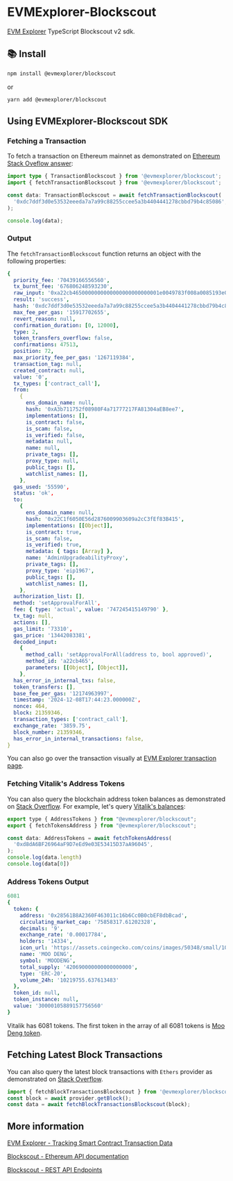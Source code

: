 # EVMExplorer-Blockscout

[EVM Explorer](https://evmexplorer.com) TypeScript Blockscout v2 sdk.

## 📚 Install

```bash
npm install @evmexplorer/blockscout
```

or

```bash
yarn add @evmexplorer/blockscout
```

## Using EVMExplorer-Blockscout SDK

### Fetching a Transaction

To fetch a transaction on Ethereum mainnet as demonstrated on [Ethereum Stack Oveflow answer](https://ethereum.stackexchange.com/a/167002/79075):

```ts
import type { TransactionBlockscout } from '@evmexplorer/blockscout';
import { fetchTransactionBlockscout } from '@evmexplorer/blockscout';

const data: TransactionBlockscout = await fetchTransactionBlockscout(
  '0xdc7ddf3d0e53532eeeda7a7a99c88255ccee5a3b4404441278cbbd79b4c85086',
);

console.log(data);
```

### Output

The `fetchTransactionBlockscout` function returns an object with the following properties:

```yaml
{
  priority_fee: '70439166556560',
  tx_burnt_fee: '676806248593230',
  raw_input: '0xa22cb4650000000000000000000000001e0049783f008a0085193e00003d00cd54003c710000000000000000000000000000000000000000000000000000000000000001',
  result: 'success',
  hash: '0xdc7ddf3d0e53532eeeda7a7a99c88255ccee5a3b4404441278cbbd79b4c85086',
  max_fee_per_gas: '15917702655',
  revert_reason: null,
  confirmation_duration: [0, 12000],
  type: 2,
  token_transfers_overflow: false,
  confirmations: 47513,
  position: 72,
  max_priority_fee_per_gas: '1267119384',
  transaction_tag: null,
  created_contract: null,
  value: '0',
  tx_types: ['contract_call'],
  from:
    {
      ens_domain_name: null,
      hash: '0xA3b711752f08980F4a71777217FA81304aEB8ee7',
      implementations: [],
      is_contract: false,
      is_scam: false,
      is_verified: false,
      metadata: null,
      name: null,
      private_tags: [],
      proxy_type: null,
      public_tags: [],
      watchlist_names: [],
    },
  gas_used: '55590',
  status: 'ok',
  to:
    {
      ens_domain_name: null,
      hash: '0x22C1f6050E56d2876009903609a2cC3fEf83B415',
      implementations: [[Object]],
      is_contract: true,
      is_scam: false,
      is_verified: true,
      metadata: { tags: [Array] },
      name: 'AdminUpgradeabilityProxy',
      private_tags: [],
      proxy_type: 'eip1967',
      public_tags: [],
      watchlist_names: [],
    },
  authorization_list: [],
  method: 'setApprovalForAll',
  fee: { type: 'actual', value: '747245415149790' },
  tx_tag: null,
  actions: [],
  gas_limit: '73310',
  gas_price: '13442083381',
  decoded_input:
    {
      method_call: 'setApprovalForAll(address to, bool approved)',
      method_id: 'a22cb465',
      parameters: [[Object], [Object]],
    },
  has_error_in_internal_txs: false,
  token_transfers: [],
  base_fee_per_gas: '12174963997',
  timestamp: '2024-12-08T17:44:23.000000Z',
  nonce: 464,
  block: 21359346,
  transaction_types: ['contract_call'],
  exchange_rate: '3859.75',
  block_number: 21359346,
  has_error_in_internal_transactions: false,
}
```

You can also go over the transaction visually at [EVM Explorer transaction page](https://evmexplorer.com/transactions/mainnet/0xdc7ddf3d0e53532eeeda7a7a99c88255ccee5a3b4404441278cbbd79b4c85086).

### Fetching Vitalik's Address Tokens

You can also query the blockchain address token balances as demonstrated on [Stack Overflow](https://stackoverflow.com/a/79314959/13943679). For example, let's query [Vitalik's balances](https://evmexplorer.com/contracts/mainnet/0xd8dA6BF26964aF9D7eEd9e03E53415D37aA96045):

```js
export type { AddressTokens } from "@evmexplorer/blockscout";
export { fetchTokensAddress } from "@evmexplorer/blockscout";

const data: AddressTokens = await fetchTokensAddress(
  '0xd8dA6BF26964aF9D7eEd9e03E53415D37aA96045',
);
console.log(data.length)
console.log(data[0])
```

### Address Tokens Output

```yaml
6081
{
  token: {
    address: '0x28561B8A2360F463011c16b6Cc0B0cbEF8dbBcad',
    circulating_market_cap: '75858317.61202328',
    decimals: '9',
    exchange_rate: '0.00017784',
    holders: '14334',
    icon_url: 'https://assets.coingecko.com/coins/images/50348/small/1000000612.jpg?1727248974',
    name: 'MOO DENG',
    symbol: 'MOODENG',
    total_supply: '420690000000000000000',
    type: 'ERC-20',
    volume_24h: '10219755.637613483'
  },
  token_id: null,
  token_instance: null,
  value: '30000105889157756560'
}
```

Vitalik has 6081 tokens. The first token in the array of all 6081 tokens is [Moo Deng token](https://evmexplorer.com/contracts/mainnet/0x28561B8A2360F463011c16b6Cc0B0cbEF8dbBcad).

## Fetching Latest Block Transactions

You can also query the latest block transactions with `Ethers` provider as demonstrated on [Stack Overflow](https://stackoverflow.com/a/79361865/13943679).

```js
import { fetchBlockTransactionsBlockscout } from '@evmexplorer/blockscout';
const block = await provider.getBlock();
const data = await fetchBlockTransactionsBlockscout(block);
```

## More information

[EVM Explorer - Tracking Smart Contract Transaction Data](https://dspyt.com/evmexplorer)

[Blockscout - Ethereum API documentation](https://eth.blockscout.com/api-docs)

[Blockscout - REST API Endpoints](https://docs.blockscout.com/devs/apis/rest)
